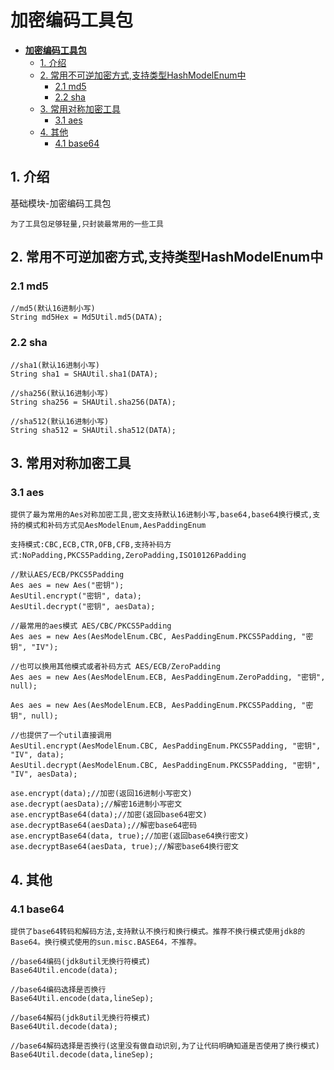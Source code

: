 # **加密编码工具包**
<!-- TOC -->

- [**加密编码工具包**](#加密编码工具包)
    - [1. 介绍](#1-介绍)
    - [2. 常用不可逆加密方式,支持类型HashModelEnum中](#2-常用不可逆加密方式支持类型hashmodelenum中)
        - [2.1 md5](#21-md5)
        - [2.2 sha](#22-sha)
    - [3. 常用对称加密工具](#3-常用对称加密工具)
        - [3.1 aes](#31-aes)
    - [4. 其他](#4-其他)
        - [4.1 base64](#41-base64)

<!-- /TOC -->

## 1. 介绍
基础模块-加密编码工具包

 `为了工具包足够轻量,只封装最常用的一些工具`


## 2. 常用不可逆加密方式,支持类型HashModelEnum中
### 2.1 md5
```
//md5(默认16进制小写)
String md5Hex = Md5Util.md5(DATA);
```
### 2.2 sha

```
//sha1(默认16进制小写)
String sha1 = SHAUtil.sha1(DATA);

//sha256(默认16进制小写)
String sha256 = SHAUtil.sha256(DATA);

//sha512(默认16进制小写)
String sha512 = SHAUtil.sha512(DATA);
```

## 3. 常用对称加密工具
### 3.1 aes

`提供了最为常用的Aes对称加密工具,密文支持默认16进制小写,base64,base64换行模式,支持的模式和补码方式见AesModelEnum,AesPaddingEnum `

`支持模式:CBC,ECB,CTR,OFB,CFB,支持补码方式:NoPadding,PKCS5Padding,ZeroPadding,ISO10126Padding`
```
//默认AES/ECB/PKCS5Padding
Aes aes = new Aes("密钥");
AesUtil.encrypt("密钥", data);
AesUtil.decrypt("密钥", aesData);

//最常用的aes模式 AES/CBC/PKCS5Padding
Aes aes = new Aes(AesModelEnum.CBC, AesPaddingEnum.PKCS5Padding, "密钥", "IV");

//也可以换用其他模式或者补码方式 AES/ECB/ZeroPadding
Aes aes = new Aes(AesModelEnum.ECB, AesPaddingEnum.ZeroPadding, "密钥", null);

Aes aes = new Aes(AesModelEnum.ECB, AesPaddingEnum.PKCS5Padding, "密钥", null);

//也提供了一个util直接调用
AesUtil.encrypt(AesModelEnum.CBC, AesPaddingEnum.PKCS5Padding, "密钥", "IV", data);
AesUtil.decrypt(AesModelEnum.CBC, AesPaddingEnum.PKCS5Padding, "密钥", "IV", aesData);

ase.encrypt(data);//加密(返回16进制小写密文)
ase.decrypt(aesData);//解密16进制小写密文
ase.encryptBase64(data);//加密(返回base64密文)
ase.decryptBase64(aesData);//解密base64密码
ase.encryptBase64(data, true);//加密(返回base64换行密文)
ase.decryptBase64(aesData, true);//解密base64换行密文
```

## 4. 其他
### 4.1 base64

`提供了base64转码和解码方法,支持默认不换行和换行模式。推荐不换行模式使用jdk8的Base64。换行模式使用的sun.misc.BASE64，不推荐。`

```
//base64编码(jdk8util无换行符模式)
Base64Util.encode(data);

//base64编码选择是否换行
Base64Util.encode(data,lineSep);

//base64解码(jdk8util无换行符模式)
Base64Util.decode(data);

//base64解码选择是否换行(这里没有做自动识别,为了让代码明确知道是否使用了换行模式)
Base64Util.decode(data,lineSep);
```